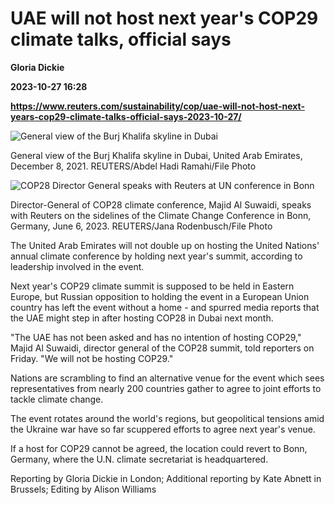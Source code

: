 # UAE will not host next year's COP29 climate talks, official says
**Gloria Dickie**

**2023-10-27 16:28**

**https://www.reuters.com/sustainability/cop/uae-will-not-host-next-years-cop29-climate-talks-official-says-2023-10-27/**

![General view of the Burj Khalifa skyline in Dubai](https://www.reuters.com/resizer/wQ0iQD2O1Xis977sb-Pb--eidTw=/1920x0/filters:quality(80)/cloudfront-us-east-2.images.arcpublishing.com/reuters/QDE4K46AD5J33KH255S65MN65A.jpg)

General view of the Burj Khalifa skyline in Dubai, United Arab Emirates, December 8, 2021. REUTERS/Abdel Hadi Ramahi/File Photo

![COP28 Director General speaks with Reuters at UN conference in Bonn](https://www.reuters.com/resizer/p2JwA2f-4z9X8bDjyBaoqIYCeTs=/1920x0/filters:quality(80)/cloudfront-us-east-2.images.arcpublishing.com/reuters/STZXTEE5NJNXHE7AIYF4A5WVUI.jpg)

Director-General of COP28 climate conference, Majid Al Suwaidi, speaks with Reuters on the sidelines of the Climate Change Conference in Bonn, Germany, June 6, 2023. REUTERS/Jana Rodenbusch/File Photo

The United Arab Emirates will not double up on hosting the United Nations' annual climate conference by holding next year's summit, according to leadership involved in the event.

Next year's COP29 climate summit is supposed to be held in Eastern Europe, but Russian opposition to holding the event in a European Union country has left the event without a home - and spurred media reports that the UAE might step in after hosting COP28 in Dubai next month.

"The UAE has not been asked and has no intention of hosting COP29," Majid Al Suwaidi, director general of the COP28 summit, told reporters on Friday. "We will not be hosting COP29."

Nations are scrambling to find an alternative venue for the event which sees representatives from nearly 200 countries gather to agree to joint efforts to tackle climate change.

The event rotates around the world's regions, but geopolitical tensions amid the Ukraine war have so far scuppered efforts to agree next year's venue.

If a host for COP29 cannot be agreed, the location could revert to Bonn, Germany, where the U.N. climate secretariat is headquartered.

Reporting by Gloria Dickie in London; Additional reporting by Kate Abnett in Brussels; Editing by Alison Williams